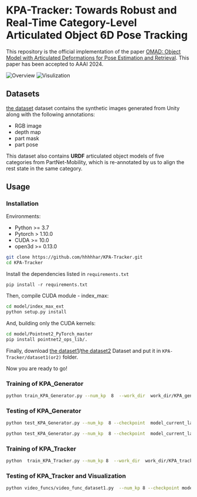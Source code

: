 # KPA-Tracker: Towards Robust and Real-Time Category-Level Articulated Object 6D Pose Tracking

This repository is the official implementation of the paper
[OMAD: Object Model with Articulated Deformations for Pose Estimation and Retrieval](https://sites.google.com/view/omad-bmvc//). This paper has been accepted to AAAI 2024.

![Overview](assets/OMAD.png)
![Visulization](assets/qualitative%20results.png)

## Datasets

[the dataset](https://1drv.ms/u/s!As7BgFXGjZFgmRnf80as8a35G2v6?e=SZfD5e) dataset contains the synthetic images generated from Unity along with the following annotations:

- RGB image
- depth map
- part mask
- part pose

This dataset also contains **URDF** articulated object models of five categories from PartNet-Mobility,
which is re-annotated by us to align the rest state in the same category.

## Usage

### Installation

Environments:

- Python >= 3.7
- Pytorch > 1.10.0
- CUDA >= 10.0
- open3d >= 0.13.0

```bash
git clone https://github.com/hhhhhar/KPA-Tracker.git
cd KPA-Tracker
```

Install the dependencies listed in ``requirements.txt``

```
pip install -r requirements.txt
```

Then, compile CUDA module - index_max:

```bash
cd model/index_max_ext
python setup.py install
```

And, building only the CUDA kernels:

```bash
cd model/Pointnet2_PyTorch_master
pip install pointnet2_ops_lib/.
```

Finally, download [the dataset1](https://1drv.ms/u/s!As7BgFXGjZFgmRnf80as8a35G2v6?e=SZfD5e)/[the dataset2](https://1drv.ms/u/s!As7BgFXGjZFgmRojXaRSwtosu81I?e=Dja8Ld) Dataset and put it in `KPA-Tracker/dataset1(or2)` folder.

Now you are ready to go!

### Training of KPA_Generator

```bash
python train_KPA_Generator.py --num_kp  8  --work_dir  work_dir/KPA_generator_laptop_kp8  --category 1 --num_parts 2  --use_relative_coverage  --symtype shape
```

### Testing of KPA_Generator

```bash
python test_KPA_Generator.py --num_kp  8 --checkpoint  model_current_laptop.pth  --work_dir  work_dir/KPA_generator_laptop_kp8  --bs  16  --workers  0  --use_gpu  --symtype shape --out  --mode train

python test_KPA_Generator.py --num_kp  8 --checkpoint  model_current_laptop.pth  --work_dir  work_dir/KPA_generator_laptop_kp8  --bs  16  --workers  0  --use_gpu  --symtype shape --out  --mode val
```

### Training of KPA_Tracker

```bash
python  train_KPA_Tracker.py --num_kp 8  --work_dir  work_dir/KPA_tracker_laptop_kp8  --params_dir  work_dir/KPA_generator_laptop_kp8  --num_basis  10  --symtype shape
```

### Testing of KPA_Tracker and Visualization

```bash
python video_funcs/video_func_dataset1.py  --num_kp 8 --checkpoint model_current_laptop.pth --work_dir work_dir/KPA_tracker_laptop_kp8   --params_dir work_dir/KPA_generator_laptop_kp8  --cate_id 1 --num_basis 10 --num_parts 2 --reg_weight 0 --kp_thr 0.1 --show
```

